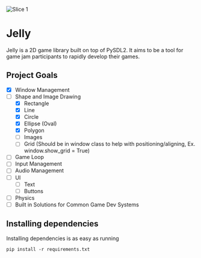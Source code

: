 ![Slice 1](https://github.com/developer-egg/jelly/assets/88744505/ab836a5f-8c1e-4c8e-8796-584e3a70bf5a)

# Jelly

Jelly is a 2D game library built on top of PySDL2. It aims to be a tool for game jam participants to rapidly develop their games.

## Project Goals

- [x] Window Management
- [ ] Shape and Image Drawing
  - [x] Rectangle
  - [x] Line
  - [x] Circle
  - [x] Ellipse (Oval)
  - [x] Polygon
  - [ ] Images
  - [ ] Grid (Should be in window class to help with positioning/aligning, Ex. window.show_grid = True)
- [ ] Game Loop
- [ ] Input Management
- [ ] Audio Management
- [ ] UI
  - [ ] Text
  - [ ] Buttons
- [ ] Physics
- [ ] Built in Solutions for Common Game Dev Systems

## Installing dependencies

Installing dependencies is as easy as running

```
pip install -r requirements.txt
```
